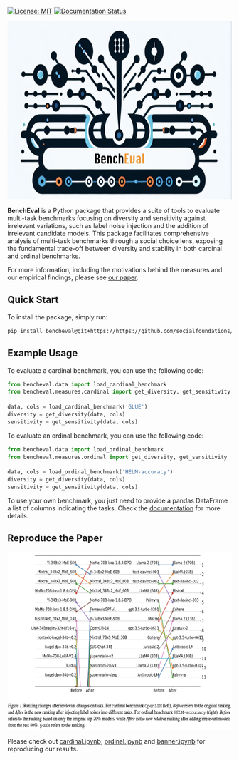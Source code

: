 [![License: MIT](https://img.shields.io/badge/License-MIT-blue.svg?color=g&style=plastic)](https://opensource.org/licenses/MIT)
[![Documentation Status](https://readthedocs.org/projects/whynot/badge/?version=latest)]()

<p align="center">
<img src="assets/logo.jpg" height="400" width="600">
</p>

**BenchEval** is a Python package that provides a suite of tools to evaluate multi-task benchmarks focusing on
diversity and sensitivity against irrelevant variations, such as label noise injection and the addition of irrelevant
candidate models. This package facilitates comprehensive analysis of multi-task benchmarks through a social choice lens,
exposing the fundamental trade-off between diversity and stability in both cardinal and ordinal benchmarks.

For more information, including the motivations behind the measures and our empirical findings, please
see [our paper]().

## Quick Start

To install the package, simply run:

```bash
pip install bencheval@git+https://https://github.com/socialfoundations/bencheval.git
```

## Example Usage

To evaluate a cardinal benchmark, you can use the following code:

```python
from bencheval.data import load_cardinal_benchmark
from bencheval.measures.cardinal import get_diversity, get_sensitivity

data, cols = load_cardinal_benchmark('GLUE')
diversity = get_diversity(data, cols)
sensitivity = get_sensitivity(data, cols)
```

To evaluate an ordinal benchmark, you can use the following code:

```python
from bencheval.data import load_ordinal_benchmark
from bencheval.measures.ordinal import get_diversity, get_sensitivity

data, cols = load_ordinal_benchmark('HELM-accuracy')
diversity = get_diversity(data, cols)
sensitivity = get_sensitivity(data, cols)
```

To use your own benchmark, you just need to provide a pandas DataFrame a list of columns indicating the tasks.
Check the [documentation]() for more details.

## Reproduce the Paper

<p align="center">
<img src="assets/banner.png" height="400" width="600">
</p>

Please check out [cardinal.ipynb](./cardinal.ipynb), [ordinal.ipynb](./ordinal.ipynb) and [banner.ipynb](./banner.ipynb)
for
reproducing our results.
